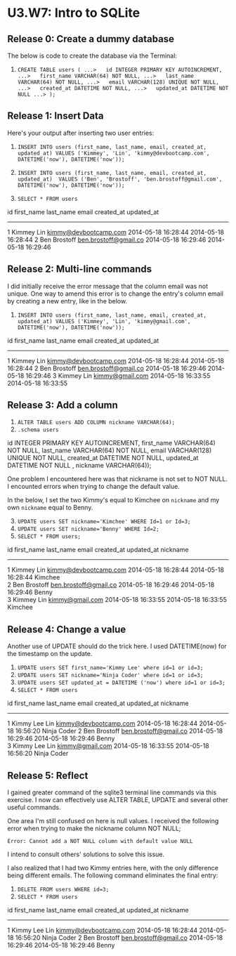 # U3.W7: Intro to SQLite

## Release 0: Create a dummy database

<!-- paste your terminal output here -->
The below is code to create the database via the Terminal:

1. `CREATE TABLE users (
   ...>   id INTEGER PRIMARY KEY AUTOINCREMENT,
   ...>   first_name VARCHAR(64) NOT NULL,
   ...>   last_name  VARCHAR(64) NOT NULL,
   ...>   email VARCHAR(128) UNIQUE NOT NULL,
   ...>   created_at DATETIME NOT NULL,
   ...>   updated_at DATETIME NOT NULL
   ...> );`

## Release 1: Insert Data 
<!-- paste your terminal output here -->

Here's your output after inserting two user entries: 

1. `INSERT INTO users (first_name, last_name, email, created_at, updated_at)
  VALUES
  ('Kimmey', 'Lin', 'kimmy@devbootcamp.com', DATETIME('now'), DATETIME('now'));`
 
2. `INSERT INTO users (first_name, last_name, email, created_at, updated_at) 
  VALUES
  ('Ben', 'Brostoff', 'ben.brostoff@gmail.com', DATETIME('now'), DATETIME('now'));`
 
3. `SELECT * FROM users`
   

id          first_name  last_name   email                  created_at           updated_at         
----------  ----------  ----------  ---------------------  -------------------  -------------------
1           Kimmey      Lin         kimmy@devbootcamp.com  2014-05-18 16:28:44  2014-05-18 16:28:44
2           Ben         Brostoff    ben.brostoff@gmail.co  2014-05-18 16:29:46  2014-05-18 16:29:46


## Release 2: Multi-line commands

I did initially receive the error message that the column email was not unique. One way to amend this error is to change the entry's column email by creating a new entry, like in the below.

1. `INSERT INTO users (first_name, last_name, email, created_at, updated_at)
  VALUES
  ('Kimmey', 'Lin', 'kimmy@gmail.com', DATETIME('now'), DATETIME('now'));`

id          first_name  last_name   email                  created_at           updated_at         
----------  ----------  ----------  ---------------------  -------------------  -------------------
1           Kimmey      Lin         kimmy@devbootcamp.com  2014-05-18 16:28:44  2014-05-18 16:28:44
2           Ben         Brostoff    ben.brostoff@gmail.co  2014-05-18 16:29:46  2014-05-18 16:29:46
3           Kimmey      Lin         kimmy@gmail.com        2014-05-18 16:33:55  2014-05-18 16:33:55

## Release 3: Add a column
<!-- paste your terminal output here -->
1. `ALTER TABLE users ADD COLUMN nickname VARCHAR(64);`
2. `.schema users`

  id INTEGER PRIMARY KEY AUTOINCREMENT,
  first_name VARCHAR(64) NOT NULL,
  last_name  VARCHAR(64) NOT NULL,
  email VARCHAR(128) UNIQUE NOT NULL,
  created_at DATETIME NOT NULL,
  updated_at DATETIME NOT NULL
, nickname VARCHAR(64));

One problem I encountered here was that nickname is not set to NOT NULL. I encounted errors when trying to change the default value. 

In the below, I set the two Kimmy's equal to Kimchee on `nickname` and my own `nickname` equal to Benny.

3. `UPDATE users SET nickname='Kimchee' WHERE Id=1 or Id=3;`
4. `UPDATE users SET nickname='Benny' WHERE Id=2;`
5. `SELECT * FROM users;`

id          first_name  last_name   email                  created_at           updated_at           nickname  
----------  ----------  ----------  ---------------------  -------------------  -------------------  ----------
1           Kimmey      Lin         kimmy@devbootcamp.com  2014-05-18 16:28:44  2014-05-18 16:28:44  Kimchee   
2           Ben         Brostoff    ben.brostoff@gmail.co  2014-05-18 16:29:46  2014-05-18 16:29:46  Benny     
3           Kimmey      Lin         kimmy@gmail.com        2014-05-18 16:33:55  2014-05-18 16:33:55  Kimchee


## Release 4: Change a value
<!-- paste your terminal output here -->

Another use of UPDATE should do the trick here. I used DATETIME(now) for the timestamp on the update.

1. `UPDATE users SET first_name='Kimmy Lee' where id=1 or id=3;`
2. `UPDATE users SET nickname='Ninja Coder' where id=1 or id=3;`
3. `UPDATE users SET updated_at = DATETIME ('now') where id=1 or id=3;`
4. `SELECT * FROM users`

id          first_name  last_name   email                  created_at           updated_at           nickname   
----------  ----------  ----------  ---------------------  -------------------  -------------------  -----------
1           Kimmy Lee   Lin         kimmy@devbootcamp.com  2014-05-18 16:28:44  2014-05-18 16:56:20  Ninja Coder
2           Ben         Brostoff    ben.brostoff@gmail.co  2014-05-18 16:29:46  2014-05-18 16:29:46  Benny      
3           Kimmy Lee   Lin         kimmy@gmail.com        2014-05-18 16:33:55  2014-05-18 16:56:20  Ninja Coder

## Release 5: Reflect
<!-- Add your reflection here -->
I gained greater command of the sqlite3 terminal line commands via this exercise. I now can effectively use ALTER TABLE, UPDATE and several other useful commands.

One area I'm still confused on here is null values. I received the following error when trying to make the nickname column NOT NULL; 

`Error: Cannot add a NOT NULL column with default value NULL`

I intend to consult others' solutions to solve this issue. 

I also realized that I had two Kimmy entries here, with the only difference being different emails. The following command eliminates the final entry:

1. `DELETE FROM users WHERE id=3;`
2. `SELECT * FROM users`

id          first_name  last_name   email                  created_at           updated_at           nickname   
----------  ----------  ----------  ---------------------  -------------------  -------------------  -----------
1           Kimmy Lee   Lin         kimmy@devbootcamp.com  2014-05-18 16:28:44  2014-05-18 16:56:20  Ninja Coder
2           Ben         Brostoff    ben.brostoff@gmail.co  2014-05-18 16:29:46  2014-05-18 16:29:46  Benny  
